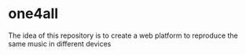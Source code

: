 # one4all
The idea of this repository is to create a web platform to reproduce the same music in different devices 
